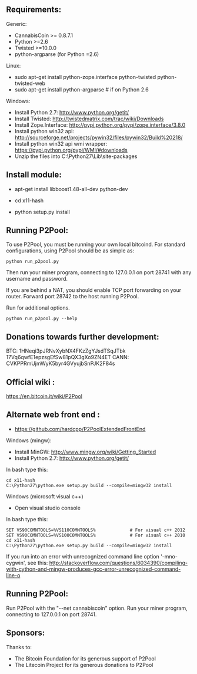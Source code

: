 Requirements:
-------------------------
Generic:
* CannabisCoin >= 0.8.7.1
* Python >=2.6
* Twisted >=10.0.0
* python-argparse (for Python =2.6)

Linux:
* sudo apt-get install python-zope.interface python-twisted python-twisted-web
* sudo apt-get install python-argparse # if on Python 2.6

Windows:
* Install Python 2.7: http://www.python.org/getit/
* Install Twisted: http://twistedmatrix.com/trac/wiki/Downloads
* Install Zope.Interface: http://pypi.python.org/pypi/zope.interface/3.8.0
* Install python win32 api: http://sourceforge.net/projects/pywin32/files/pywin32/Build%20218/
* Install python win32 api wmi wrapper: https://pypi.python.org/pypi/WMI/#downloads
* Unzip the files into C:\Python27\Lib\site-packages


Install module:
-------------------------

* apt-get install libboost1.48-all-dev python-dev

* cd x11-hash
* python setup.py install

Running P2Pool:
-------------------------
To use P2Pool, you must be running your own local bitcoind. For standard
configurations, using P2Pool should be as simple as:

    python run_p2pool.py

Then run your miner program, connecting to 127.0.0.1 on port 28741 with any
username and password.

If you are behind a NAT, you should enable TCP port forwarding on your
router. Forward port 28742 to the host running P2Pool.

Run for additional options.

    python run_p2pool.py --help

Donations towards further development:
-------------------------
BTC:    1HNeqi3pJRNvXybNX4FKzZgYJsdTSqJTbk
        17Vq6qwfE1epzsgEfSw81pQX3gXo9ZN4ET
CANN:   CVKPPRmUjmWyK5byr4GVyujbSnPJK2F84s

Official wiki :
-------------------------
https://en.bitcoin.it/wiki/P2Pool

Alternate web front end :
-------------------------
* https://github.com/hardcpp/P2PoolExtendedFrontEnd

Windows (mingw):
* Install MinGW: http://www.mingw.org/wiki/Getting_Started
* Install Python 2.7: http://www.python.org/getit/

In bash type this:

    cd x11-hash
    C:\Python27\python.exe setup.py build --compile=mingw32 install

Windows (microsoft visual c++)
* Open visual studio console

In bash type this:

    SET VS90COMNTOOLS=%VS110COMNTOOLS%	           # For visual c++ 2012
    SET VS90COMNTOOLS=%VS100COMNTOOLS%             # For visual c++ 2010
    cd x11-hash
    C:\Python27\python.exe setup.py build --compile=mingw32 install

If you run into an error with unrecognized command line option '-mno-cygwin', see this:
http://stackoverflow.com/questions/6034390/compiling-with-cython-and-mingw-produces-gcc-error-unrecognized-command-line-o

Running P2Pool:
-------------------------
Run P2Pool with the "--net cannabiscoin" option.
Run your miner program, connecting to 127.0.0.1 on port 28741.

Sponsors:
-------------------------

Thanks to:
* The Bitcoin Foundation for its generous support of P2Pool
* The Litecoin Project for its generous donations to P2Pool
